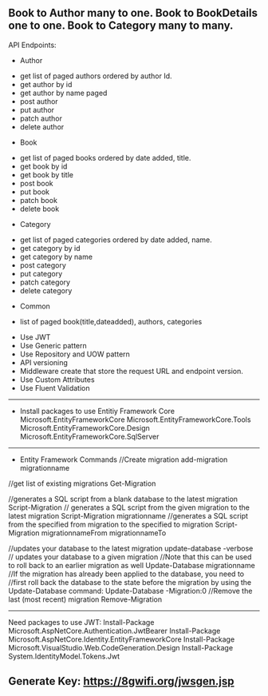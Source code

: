 Book to Author many to one.
Book to BookDetails one to one.
Book to Category many to many.
-----------------------------------------------------------------------------
API Endpoints:
* Author
- get list of paged authors ordered by author Id.
- get author by id
- get author by name paged
- post author
- put author
- patch author
- delete author

* Book
- get list of paged books ordered by date added, title.
- get book by id
- get book by title
- post book
- put book
- patch book
- delete book

* Category
- get list of paged categories ordered by date added, name.
- get category by id
- get category by name
- post category
- put category
- patch category
- delete category
* Common
- list of paged book(title,dateadded), authors, categories

* Use JWT
* Use Generic pattern
* Use Repository and UOW pattern
* API versioning
* Middleware
	create that store the request URL and endpoint version.
* Use Custom Attributes
* Use Fluent Validation


-----------------------------------------------------------------------------
* Install packages to use Entitiy Framework Core
Microsoft.EntityFrameworkCore
Microsoft.EntityFrameworkCore.Tools
Microsoft.EntityFrameworkCore.Design
Microsoft.EntityFrameworkCore.SqlServer
-----------------------------------------------------------------------------
* Entity Framework Commands
//Create migration
add-migration migrationname

//get list of existing migrations
Get-Migration

//generates a SQL script from a blank database to the latest migration
Script-Migration
// generates a SQL script from the given migration to the latest migration
Script-Migration migrationname
//generates a SQL script from the specified from migration to the specified to migration
Script-Migration migrationnameFrom migrationnameTo

//updates your database to the latest migration
update-database -verbose
// updates your database to a given migration
//Note that this can be used to roll back to an earlier migration as well
Update-Database migrationname
//If the migration has already been applied to the database, you need to 
//first roll back the database to the state before the migration by using the Update-Database command:
Update-Database -Migration:0
//Remove the last (most recent) migration
Remove-Migration

-----------------------------------------------------------------------------
Need packages  to use JWT:
Install-Package Microsoft.AspNetCore.Authentication.JwtBearer
Install-Package Microsoft.AspNetCore.Identity.EntityFrameworkCore
Install-Package Microsoft.VisualStudio.Web.CodeGeneration.Design
Install-Package System.IdentityModel.Tokens.Jwt

Generate Key: https://8gwifi.org/jwsgen.jsp
-----------------------------------------------------------------------------
